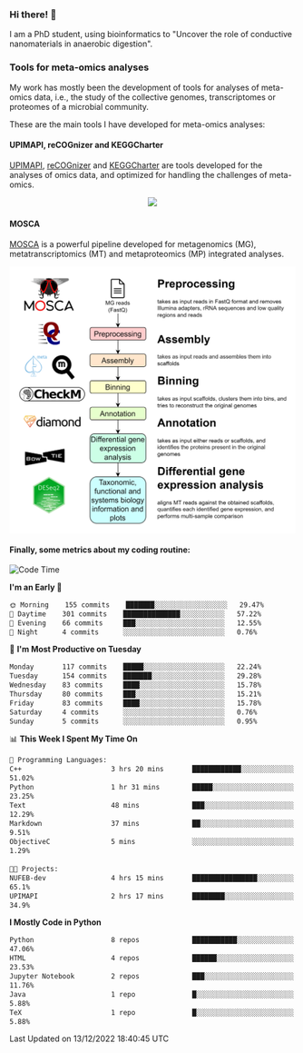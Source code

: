 ### Hi there! 👋

I am a PhD student, using bioinformatics to "Uncover the role of conductive nanomaterials in anaerobic digestion".

### Tools for meta-omics analyses

My work has mostly been the development of tools for analyses of meta-omics data, i.e., the study of the collective genomes, transcriptomes or proteomes of a microbial community.

These are the main tools I have developed for meta-omics analyses:

#### UPIMAPI, reCOGnizer and KEGGCharter

[UPIMAPI](https://github.com/iquasere/UPIMAPI), [reCOGnizer](https://github.com/iquasere/reCOGnizer) and [KEGGCharter](https://github.com/iquasere/KEGGCharter) are tools developed for the analyses of omics data, and optimized for handling the challenges of meta-omics.

<p align="center">
    <img src="assets/annotation_paper.png">
</p>

#### MOSCA

[MOSCA](https://github.com/iquasere/MOSCA) is a powerful pipeline developed for metagenomics (MG), metatranscriptomics (MT) and metaproteomics (MP) integrated analyses.

<p align="center">
    <img src="assets/mosca_workflow.png" align="center" width="700">
</p>


#### Finally, some metrics about my coding routine:

<!--START_SECTION:waka-->
![Code Time](http://img.shields.io/badge/Code%20Time-412%20hrs%2047%20mins-blue)

**I'm an Early 🐤** 

```text
🌞 Morning    155 commits    ███████░░░░░░░░░░░░░░░░░░   29.47% 
🌆 Daytime    301 commits    ██████████████░░░░░░░░░░░   57.22% 
🌃 Evening    66 commits     ███░░░░░░░░░░░░░░░░░░░░░░   12.55% 
🌙 Night      4 commits      ░░░░░░░░░░░░░░░░░░░░░░░░░   0.76%

```
📅 **I'm Most Productive on Tuesday** 

```text
Monday       117 commits    █████░░░░░░░░░░░░░░░░░░░░   22.24% 
Tuesday      154 commits    ███████░░░░░░░░░░░░░░░░░░   29.28% 
Wednesday    83 commits     ████░░░░░░░░░░░░░░░░░░░░░   15.78% 
Thursday     80 commits     ███░░░░░░░░░░░░░░░░░░░░░░   15.21% 
Friday       83 commits     ████░░░░░░░░░░░░░░░░░░░░░   15.78% 
Saturday     4 commits      ░░░░░░░░░░░░░░░░░░░░░░░░░   0.76% 
Sunday       5 commits      ░░░░░░░░░░░░░░░░░░░░░░░░░   0.95%

```


📊 **This Week I Spent My Time On** 

```text
💬 Programming Languages: 
C++                      3 hrs 20 mins       ████████████░░░░░░░░░░░░░   51.02% 
Python                   1 hr 31 mins        █████░░░░░░░░░░░░░░░░░░░░   23.25% 
Text                     48 mins             ███░░░░░░░░░░░░░░░░░░░░░░   12.29% 
Markdown                 37 mins             ██░░░░░░░░░░░░░░░░░░░░░░░   9.51% 
ObjectiveC               5 mins              ░░░░░░░░░░░░░░░░░░░░░░░░░   1.29%

🐱‍💻 Projects: 
NUFEB-dev                4 hrs 15 mins       ████████████████░░░░░░░░░   65.1% 
UPIMAPI                  2 hrs 17 mins       ████████░░░░░░░░░░░░░░░░░   34.9%

```

**I Mostly Code in Python** 

```text
Python                   8 repos             ███████████░░░░░░░░░░░░░░   47.06% 
HTML                     4 repos             ██████░░░░░░░░░░░░░░░░░░░   23.53% 
Jupyter Notebook         2 repos             ███░░░░░░░░░░░░░░░░░░░░░░   11.76% 
Java                     1 repo              █░░░░░░░░░░░░░░░░░░░░░░░░   5.88% 
TeX                      1 repo              █░░░░░░░░░░░░░░░░░░░░░░░░   5.88%

```



 Last Updated on 13/12/2022 18:40:45 UTC
<!--END_SECTION:waka-->
